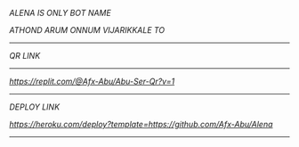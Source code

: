 *ALENA IS ONLY BOT NAME*

*ATHOND ARUM ONNUM VIJARIKKALE TO*

__________________________________________________________________________________________________________________________
*QR LINK*
__________________________________________________________________________________________________________________________
*https://replit.com/@Afx-Abu/Abu-Ser-Qr?v=1*

__________________________________________________________________________________________________________________________
*DEPLOY LINK*

*https://heroku.com/deploy?template=https://github.com/Afx-Abu/Alena*
__________________________________________________________________________________________________________________________
